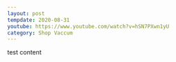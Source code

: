 ```yaml
---
layout: post
tempdate: 2020-08-31
youtube: https://www.youtube.com/watch?v=hSN7PXwn1yU
category: Shop Vaccum
---
```

test content